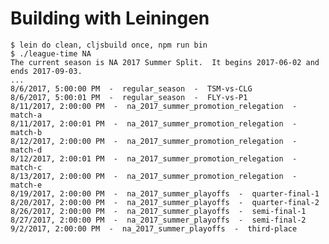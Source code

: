# Building with Leiningen

    $ lein do clean, cljsbuild once, npm run bin
    $ ./league-time NA
    The current season is NA 2017 Summer Split.  It begins 2017-06-02 and ends 2017-09-03.
    ...
    8/6/2017, 5:00:00 PM  -  regular_season  -  TSM-vs-CLG
    8/6/2017, 5:00:01 PM  -  regular_season  -  FLY-vs-P1
    8/11/2017, 2:00:00 PM  -  na_2017_summer_promotion_relegation  -  match-a
    8/11/2017, 2:00:01 PM  -  na_2017_summer_promotion_relegation  -  match-b
    8/12/2017, 2:00:00 PM  -  na_2017_summer_promotion_relegation  -  match-d
    8/12/2017, 2:00:01 PM  -  na_2017_summer_promotion_relegation  -  match-c
    8/13/2017, 2:00:00 PM  -  na_2017_summer_promotion_relegation  -  match-e
    8/19/2017, 2:00:00 PM  -  na_2017_summer_playoffs  -  quarter-final-1
    8/20/2017, 2:00:00 PM  -  na_2017_summer_playoffs  -  quarter-final-2
    8/26/2017, 2:00:00 PM  -  na_2017_summer_playoffs  -  semi-final-1
    8/27/2017, 2:00:00 PM  -  na_2017_summer_playoffs  -  semi-final-2
    9/2/2017, 2:00:00 PM  -  na_2017_summer_playoffs  -  third-place
